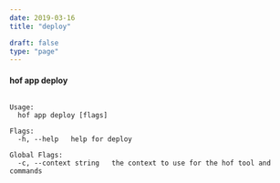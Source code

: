 ```yaml
---
date: 2019-03-16
title: "deploy"

draft: false
type: "page"
---
```


#### hof app deploy

```Deploys the App

Usage:
  hof app deploy [flags]

Flags:
  -h, --help   help for deploy

Global Flags:
  -c, --context string   the context to use for the hof tool and commands
```

